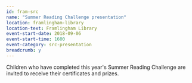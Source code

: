 ```yaml
---
id: fram-src
name: "Summer Reading Challenge presentation"
location: framlingham-library
location-text: Framlingham Library
event-start-date: 2018-09-06
event-start-time: 1600
event-category: src-presentation
breadcrumb: y
---
```


Children who have completed this year's Summer Reading Challenge are invited to receive their certificates and prizes.
